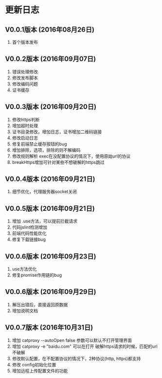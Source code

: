 # 更新日志



## V0.0.1版本 (2016年08月26日)
1. 首个版本发布

## V0.0.2版本 (2016年09月07日)

1. 错误处理修改
2. 修改发布脚本
3. 修改编码问题
4. 证书缓存

## V0.0.3版本 (2016年09月20日)
1. 修改https判断
2. 增加超时处理
3. 证书目录修改，增加日志，证书增加二维码链接
4. 修改启动日志
5. 修复前端禁止缓存按钮的bug
6. 增加排除，选项，排除的则不解编码
7. 修改规则解析 exec在没配置协议的情况下，使用原始url的协议
8. breakHttps增加可针对某些不想破解的https跳过

## V0.0.4版本 (2016年09月21日)
1. 细节优化，代理服务器socket关闭

## V0.0.5版本 (2016年09月21日)
1. 增加 .use方法，可以提前拦截请求
2. 代码jslint检测增加
3. 前端代码性能优化
4. 修复下载链接bug

## V0.0.6版本 (2016年09月23日)
1. use方法优化
2. 修复promise作用链的bug

## V0.0.6版本 (2016年09月29日)
1. 解压出错后，直接返回原数据
2. 增加说明文档

## V0.0.7版本 (2016年10月31日)
1. 增加 catproxy --autoOpen false 参数可以默认不打开管理界面
2. 增加 catproxy -e "baidu.com" 可以在打开 破解https请求的时候，匹配的url不破解
3. 修改默认配置，在不配置协议的情况下，2种协议(http, https)都支持
4. 修改 config初始化位置
5. 增加远程上传配置文件的功能
